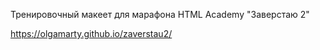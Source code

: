 Тренировочный макеет для марафона HTML Academy "Заверстаю 2"

https://olgamarty.github.io/zaverstau2/
